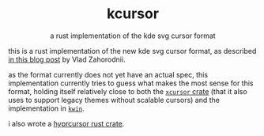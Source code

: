 
<h1 align="center">kcursor</h1>
<p align="center">a rust implementation of the kde svg cursor format</p>

this is a rust implementation of the new kde svg cursor format, as described [in this blog post](https://blog.vladzahorodnii.com/2024/10/06/svg-cursors-everything-that-you-need-to-know-about-them/) by Vlad Zahorodnii.

as the format currently does not yet have an actual spec, this implementation currently tries to guess what makes the most sense for this format, holding itself relatively close to both the [`xcursor` crate](https://crates.io/crates/xcursor) (that it also uses to support legacy themes without scalable cursors) and the implementation in [`kwin`](https://invent.kde.org/plasma/kwin).

i also wrote a [hyprcursor rust crate](https://github.com/m4rch3n1ng/hyprcursor-rs).
